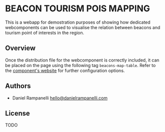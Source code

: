 # BEACON TOURISM POIS MAPPING

This is a webapp for demostration purposes of showing how dedicated webcomponents can be used to visualise the relation between beacons and tourism point of interests in the region.

## Overview

Once the distribution file for the webcomponent is correctly included, it can be placed on the page using the following tag `beacons-map-table`. Refer to the [component's website](https://github.com/noi-techpark/webcomp-beacons-map-table) for further configuration options.

## Authors

* Daniel Rampanelli [hello@danielrampanelli.com](mailto:hello@danielrampanelli.com)

## License

TODO